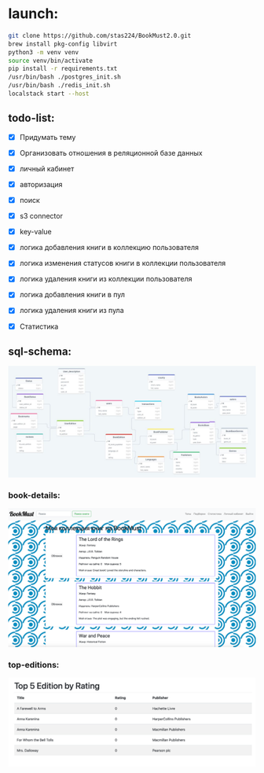 # launch:
```sh
git clone https://github.com/stas224/BookMust2.0.git
brew install pkg-config libvirt
python3 -m venv venv
source venv/bin/activate 
pip install -r requirements.txt
/usr/bin/bash ./postgres_init.sh
/usr/bin/bash ./redis_init.sh
localstack start --host
```
## todo-list:
- [x] Придумать тему 
- [x] Организовать отношения в реляционной базе данных
- [x] личный кабинет
- [x] авторизация
- [x] поиск
- [x] s3 connector
- [x] key-value

- [x] логика добавления книги в коллекцию пользователя
- [x] логика изменения статусов книги в коллекции пользователя
- [x] логика удаления книги из коллекции пользователя
- [x] логика добавления книги в пул
- [x] логика удаления книги из пула

- [X] Статистика

## sql-schema:
![sql-schema.jpg](media/sql-schema.jpg)


### book-details:
![book-details.png](media/book-details.png)

### top-editions:
![top-editions.png](media/top-editions.png)